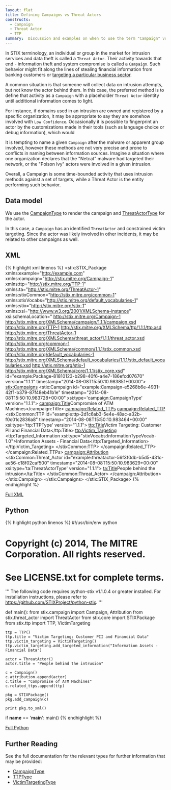 ```yaml
---
layout: flat
title: Defining Campaigns vs Threat Actors
constructs:
  - Campaign
  - Threat Actor
  - TTP
summary:  Discussion and examples on when to use the term "Campaign" vs "Actor".
---
```


In STIX terminology, an individual or group in the market for intrusion services and data theft is called a `Threat Actor`.  Their activity towards that end - information theft and system compromise is called a `Campaign`. Such behavior might fit along the lines of stealing financial information from banking customers or [targeting a particular business sector](../industry-sector). 

A common situation is that someone will collect data on intrusion attempts, but not know the actor behind them. In this case, the preferred method is to define that activity as a `Campaign` with a placeholder `Threat Actor` identity until additional information comes to light. 

For instance, if domains used in an intrusion are owned and registered by a specific organization, it may be appropriate to say they are somehow involved with `Low Confidence`. Occasionally it is possible to fingerprint an actor by the customizations made in their tools (such as language choice or debug information), which would 

It is tempting to name a given `Campaign` after the malware or apparent group involved, however these methods are not very precise and prone to conflicts in naming between information sources. Imagine a situation where one organization declares that the "Netcat" malware had targeted their network, or the "Poison Ivy" actors were involved in a given intrusion.

Overall, a Campaign is some time-bounded activity that uses intrusion methods against a set of targets, while a Threat Actor is the entity performing such behavior.

## Data model

We use the [CampaignType](/data-model/{{site.current_version}}/campaign/CampaignType) to render the campaign and [ThreatActorType](/data-model/{{site.current_version}}/campaign/ThreatActorType) for the actor.

In this case, a `Campaign` has an identified `ThreatActor` and constrained victim targeting. Since the actor was likely involved in other incidents, it may be related to other campaigns as well.

## XML
{% highlight xml linenos %}
<stix:STIX_Package 
	xmlns:example="http://example.com"
	xmlns:campaign="http://stix.mitre.org/Campaign-1"
	xmlns:ttp="http://stix.mitre.org/TTP-1"
	xmlns:ta="http://stix.mitre.org/ThreatActor-1"
	xmlns:stixCommon="http://stix.mitre.org/common-1"
	xmlns:stixVocabs="http://stix.mitre.org/default_vocabularies-1"
	xmlns:stix="http://stix.mitre.org/stix-1"
	xmlns:xsi="http://www.w3.org/2001/XMLSchema-instance"
	xsi:schemaLocation="
	http://stix.mitre.org/Campaign-1 http://stix.mitre.org/XMLSchema/campaign/1.1.1/campaign.xsd
	http://stix.mitre.org/TTP-1 http://stix.mitre.org/XMLSchema/ttp/1.1.1/ttp.xsd
	http://stix.mitre.org/ThreatActor-1 http://stix.mitre.org/XMLSchema/threat_actor/1.1.1/threat_actor.xsd
	http://stix.mitre.org/common-1 http://stix.mitre.org/XMLSchema/common/1.1.1/stix_common.xsd
	http://stix.mitre.org/default_vocabularies-1 http://stix.mitre.org/XMLSchema/default_vocabularies/1.1.1/stix_default_vocabularies.xsd
	http://stix.mitre.org/stix-1 http://stix.mitre.org/XMLSchema/core/1.1.1/stix_core.xsd" id="example:Package-81810123-b298-40f6-a4e7-186efcd07670" version="1.1.1" timestamp="2014-08-08T15:50:10.983851+00:00">
    <stix:Campaigns>
        <stix:Campaign id="example:Campaign-e5268b6e-4931-42f1-b379-87f48eb41b1e" timestamp="2014-08-08T15:50:10.983728+00:00" xsi:type='campaign:CampaignType' version="1.1.1">
            <campaign:Title>Compromise of ATM Machines</campaign:Title>
            <campaign:Related_TTPs>
                <campaign:Related_TTP>
                    <stixCommon:TTP id="example:ttp-2d1c6ab3-5e4e-48ac-a32b-f0c01c2836a8" timestamp="2014-08-08T15:50:10.983464+00:00" xsi:type='ttp:TTPType' version="1.1.1">
                        <ttp:Title>Victim Targeting: Customer PII and Financial Data</ttp:Title>
                        <ttp:Victim_Targeting>
                            <ttp:Targeted_Information xsi:type="stixVocabs:InformationTypeVocab-1.0">Information Assets - Financial Data</ttp:Targeted_Information>
                        </ttp:Victim_Targeting>
                    </stixCommon:TTP>
                </campaign:Related_TTP>
            </campaign:Related_TTPs>
            <campaign:Attribution>
                <stixCommon:Threat_Actor id="example:threatactor-56f3f0db-b5d5-431c-ae56-c18f02caf500" timestamp="2014-08-08T15:50:10.983629+00:00" xsi:type='ta:ThreatActorType' version="1.1.1">
                    <ta:Title>People behind the intrusion</ta:Title>
                </stixCommon:Threat_Actor>
            </campaign:Attribution>
        </stix:Campaign>
    </stix:Campaigns>
</stix:STIX_Package>
{% endhighlight %}


[Full XML](campaign-v-actors.xml)

## Python

{% highlight python linenos %}
#!/usr/bin/env python
# Copyright (c) 2014, The MITRE Corporation. All rights reserved.
# See LICENSE.txt for complete terms.

'''
The following code requires python-stix v1.1.0.4 or greater installed.
For installation instructions, please refer to https://github.com/STIXProject/python-stix.
'''

def main():
    from stix.campaign import Campaign, Attribution
    from stix.threat_actor import ThreatActor
    from stix.core import STIXPackage
    from stix.ttp import TTP, VictimTargeting

    ttp = TTP()
    ttp.title = "Victim Targeting: Customer PII and Financial Data"
    ttp.victim_targeting = VictimTargeting()
    ttp.victim_targeting.add_targeted_information("Information Assets - Financial Data")

    actor = ThreatActor()
    actor.title = "People behind the intrusion"

    c = Campaign()
    c.attribution.append(actor)
    c.title = "Compromise of ATM Machines"
    c.related_ttps.append(ttp)

    pkg = STIXPackage()
    pkg.add_campaign(c)

    print pkg.to_xml()

if __name__ == '__main__':
    main()
{% endhighlight %}

[Full Python](campaign-v-actors.py)

## Further Reading

See the full documentation for the relevant types for further information that may be provided:

* [CampaignType](/data-model/{{site.current_version}}/campaign/CampaignType)
* [TTPType](/data-model/{{site.current_version}}/ttp/TTPType)
* [VictimTargetingType](/data-model/{{site.current_version}}/ttp/VictimTargetingType)
